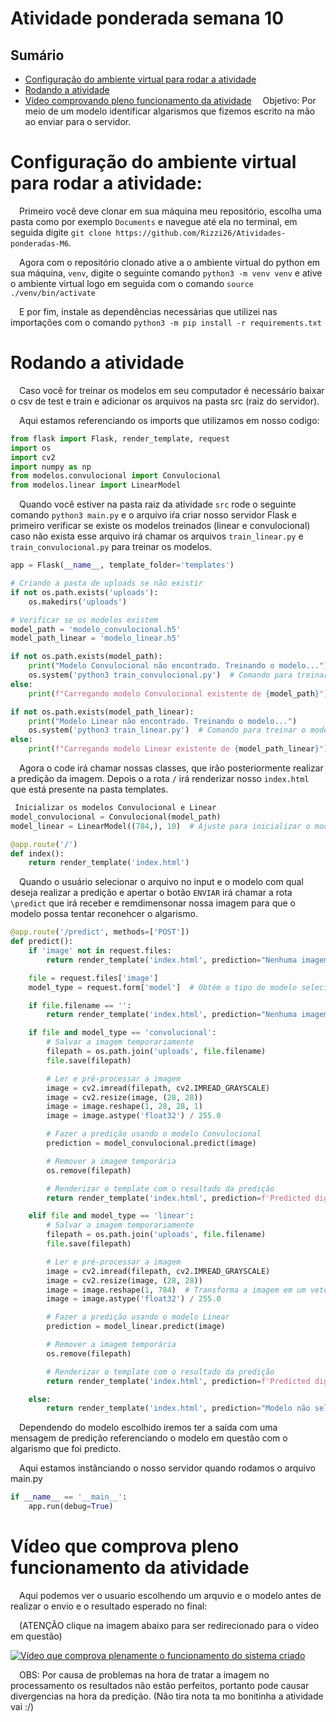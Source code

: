 # Atividade ponderada semana 10

## Sumário

- [Configuração do ambiente virtual para rodar a atividade](#configuração-do-ambiente-virtual-para-rodar-a-atividade)
- [Rodando a atividade](#rodando-a-atividade)
- [Vídeo comprovando pleno funcionamento da atividade](#vídeo-que-comprova-pleno-funcionamento-da-atividade)
&emsp;Objetivo: Por meio de um modelo identificar algarismos que fizemos escrito na mão ao enviar para o servidor.

# Configuração do ambiente virtual para rodar a atividade:

&emsp;Primeiro você deve clonar em sua máquina meu repositório, escolha uma pasta como por exemplo `Documents` e navegue até ela no terminal, em seguida digite `git clone https://github.com/Rizzi26/Atividades-ponderadas-M6`.

&emsp;Agora com o repositório clonado ative a o ambiente virtual do python em sua máquina, `venv`, digite o seguinte comando `python3 -m venv venv` e ative o ambiente virtual logo em seguida com o comando `source ./venv/bin/activate`

&emsp;E por fim, instale as dependências necessárias que utilizei nas importações com o comando `python3 -m pip install -r requirements.txt`

# Rodando a atividade

&emsp;Caso você for treinar os modelos em seu computador é necessário baixar o csv de test e train e adicionar os arquivos na pasta src (raiz do servidor).

&emsp;Aqui estamos referenciando os imports que utilizamos em nosso codigo:

```python
from flask import Flask, render_template, request
import os
import cv2
import numpy as np
from modelos.convulocional import Convulocional
from modelos.linear import LinearModel
```

&emsp;Quando você estiver na pasta raiz da atividade `src` rode o seguinte comando `python3 main.py` e o arquivo iŕa criar nosso servidor Flask e primeiro verificar se existe os modelos treinados (linear e convulocional) caso não exista esse arquivo irá chamar os arquivos `train_linear.py` e `train_convulocional.py` para treinar os modelos. 

```python
app = Flask(__name__, template_folder='templates')

# Criando a pasta de uploads se não existir
if not os.path.exists('uploads'):
    os.makedirs('uploads')

# Verificar se os modelos existem
model_path = 'modelo_convulocional.h5'
model_path_linear = 'modelo_linear.h5'

if not os.path.exists(model_path):
    print("Modelo Convulocional não encontrado. Treinando o modelo...")
    os.system('python3 train_convulocional.py')  # Comando para treinar o modelo
else:
    print(f"Carregando modelo Convulocional existente de {model_path}")

if not os.path.exists(model_path_linear):
    print("Modelo Linear não encontrado. Treinando o modelo...")
    os.system('python3 train_linear.py')  # Comando para treinar o modelo
else:
    print(f"Carregando modelo Linear existente de {model_path_linear}")
```

&emsp;Agora o code irá chamar nossas classes, que irão posteriormente realizar a predição da imagem. Depois o a rota `/` irá renderizar nosso `index.html` que está presente na pasta templates.

```python
 Inicializar os modelos Convulocional e Linear
model_convulocional = Convulocional(model_path)
model_linear = LinearModel((784,), 10)  # Ajuste para inicializar o modelo linear

@app.route('/')
def index():
    return render_template('index.html')
```

&emsp;Quando o usuário selecionar o arquivo no input e o modelo com qual deseja realizar a predição e apertar o botão `ENVIAR` irá chamar a rota `\predict` que irá receber e remdimensonar nossa imagem para que o modelo possa tentar reconehcer o algarismo.

```python
@app.route('/predict', methods=['POST'])
def predict():
    if 'image' not in request.files:
        return render_template('index.html', prediction="Nenhuma imagem selecionada")

    file = request.files['image']
    model_type = request.form['model']  # Obtém o tipo de modelo selecionado

    if file.filename == '':
        return render_template('index.html', prediction="Nenhuma imagem selecionada")

    if file and model_type == 'convolucional':
        # Salvar a imagem temporariamente
        filepath = os.path.join('uploads', file.filename)
        file.save(filepath)

        # Ler e pré-processar a imagem
        image = cv2.imread(filepath, cv2.IMREAD_GRAYSCALE)
        image = cv2.resize(image, (28, 28))
        image = image.reshape(1, 28, 28, 1)
        image = image.astype('float32') / 255.0

        # Fazer a predição usando o modelo Convulocional
        prediction = model_convulocional.predict(image)

        # Remover a imagem temporária
        os.remove(filepath)

        # Renderizar o template com o resultado da predição
        return render_template('index.html', prediction=f'Predicted digit (Convolucional): {prediction}')

    elif file and model_type == 'linear':
        # Salvar a imagem temporariamente
        filepath = os.path.join('uploads', file.filename)
        file.save(filepath)

        # Ler e pré-processar a imagem
        image = cv2.imread(filepath, cv2.IMREAD_GRAYSCALE)
        image = cv2.resize(image, (28, 28))
        image = image.reshape(1, 784)  # Transforma a imagem em um vetor de 784 elementos
        image = image.astype('float32') / 255.0

        # Fazer a predição usando o modelo Linear
        prediction = model_linear.predict(image)

        # Remover a imagem temporária
        os.remove(filepath)

        # Renderizar o template com o resultado da predição
        return render_template('index.html', prediction=f'Predicted digit (Linear): {prediction[0]}')

    else:
        return render_template('index.html', prediction="Modelo não selecionado ou inválido")
```

&emsp;Dependendo do modelo escolhido iremos ter a saída com uma mensagem de predição referenciando o modelo em questão com o algarismo que foi predicto.

&emsp;Aqui estamos instânciando o nosso servidor quando rodamos o arquivo main.py

```python
if __name__ == '__main__':
    app.run(debug=True)
```

# Vídeo que comprova pleno funcionamento da atividade

&emsp;Aqui podemos ver o usuario escolhendo um arquvio e o modelo antes de realizar o envio e o resultado esperado no final:

&emsp;(ATENÇÃO clique na imagem abaixo para ser redirecionado para o vídeo em questão)

[![Vídeo que comprova plenamente o funcionamento do sistema criado](https://escolakids.uol.com.br/upload/image/algarismos-de-zero-a-nove.jpg)](https://youtu.be/Kcp3j7ZP7O0)

&emsp;OBS: Por causa de problemas na hora de tratar a imagem no processamento os resultados não estão perfeitos, portanto pode causar divergencias na hora da predição. (Não tira nota ta mo bonitinha a atividade vai :/)
